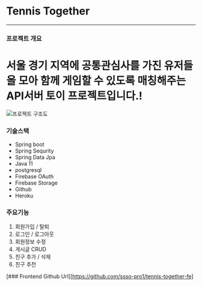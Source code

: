 # Tennis Together
--------------
### 프로젝트 개요
# 서울 경기 지역에 공통관심사를 가진 유저들을 모아 함께 게임할 수 있도록 매칭해주는 API서버 토이 프로젝트입니다.!

![프로젝트 구조도](https://user-images.githubusercontent.com/67427856/143246534-b41ff20c-5f95-4dbb-93dd-adfc1c4b36a9.png)


### 기술스택
- Spring boot
- Spring Sequrity
- Spring Data Jpa
- Java 11
- postgresql
- Firebase OAuth
- Firebase Storage
- Github
- Heroku


### 주요기능
1. 회원가입 / 탈퇴
2. 로그인 / 로그아웃
3. 회원정보 수정
4. 게시글 CRUD
5. 친구 추가 / 삭제
6. 친구 추천


[### Frontend Github Url][https://github.com/ssso-pro1/tennis-together-fe]
